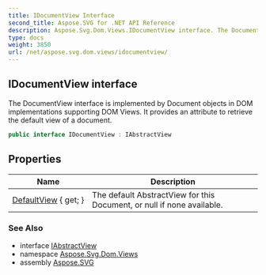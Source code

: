 ```yaml
---
title: IDocumentView Interface
second_title: Aspose.SVG for .NET API Reference
description: Aspose.Svg.Dom.Views.IDocumentView interface. The DocumentView interface is implemented by Document objects in DOM implementations supporting DOM Views. It provides an attribute to retrieve the default view of a document
type: docs
weight: 3850
url: /net/aspose.svg.dom.views/idocumentview/
---
```

## IDocumentView interface

The DocumentView interface is implemented by Document objects in DOM implementations supporting DOM Views. It provides an attribute to retrieve the default view of a document.

```csharp
public interface IDocumentView : IAbstractView
```

## Properties

| Name | Description |
| --- | --- |
| [DefaultView](../../aspose.svg.dom.views/idocumentview/defaultview/) { get; } | The default AbstractView for this Document, or null if none available. |

### See Also

* interface [IAbstractView](../iabstractview/)
* namespace [Aspose.Svg.Dom.Views](../../aspose.svg.dom.views/)
* assembly [Aspose.SVG](../../)
